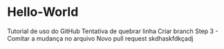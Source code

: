 # Hello-World
Tutorial de uso do GitHub
Tentativa de quebrar linha
Criar branch
Step 3 - Comitar a mudança no arquivo
Novo pull request
skdhaskfdkçadj
